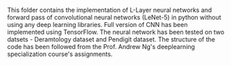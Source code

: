 This folder contains the implementation of L-Layer neural networks 
and forward pass of convolutional neural networks (LeNet-5) in python without using any deep learning libraries.
Full version of CNN has been implemented using TensorFlow.
The neural network has been tested on two datsets - Deramtology dataset and Pendigit dataset.
The structure of the code has been followed from the Prof. Andrew Ng's deeplearning specialization course's assignments.

